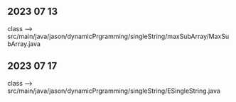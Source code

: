## 2023 07 13
class --> src/main/java/jason/dynamicPrgramming/singleString/maxSubArray/MaxSubArray.java 

## 2023 07 17
class --> src/main/java/jason/dynamicPrgramming/singleString/ESingleString.java

